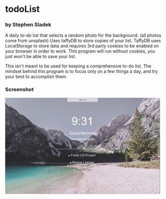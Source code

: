 # todoList
### by Stephen Sladek

A daily to-do list that selects a random photo for the background. (all photos come from unsplash)
Uses taffyDB to store copies of your list.
TaffyDB uses LocalStorage to store data and requires 3rd party cookies to be enabled on your browser in order to work.
This program will run without cookies, you just won't be able to save your list.

This isn't meant to be used for keeping a comprehensive to-do list. The mindset behind this program is to focus only on a few things a day, and try your best to accomplish them.

### Screenshot
<img src="https://github.com/StaneCobalt/to-do-list-maker/blob/master/Example.PNG" width="500" height="310">